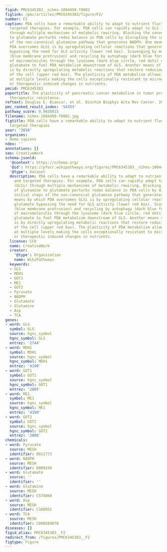 ```yaml
---
figid: PMC6345383__nihms-1004490-f0002
figlink: /pmc/articles/PMC6345383/figure/F2/
number: F2
caption: PDA cells have a remarkable ability to adapt to nutrient fluctuations and
  targeted therapies. For example, PDA cells can rapidly adapt to GLS inhibition (GLSi)
  through multiple mechanisms of metabolic rewiring. Blocking the conversion of glutamine
  to glutamate perturbs redox balance in PDA cells by disrupting the initial steps
  of the non-canonical glutamine pathway that generates NADPH. One means by which
  PDA overcomes GLSi is by upregulating cellular reactions that generate glutamate
  bypassing the need for GLS activity (lower red box). Scavenging by macropinocytosis
  (blue membrane protrusion) and recycling by autophagy (dark blue forming phagophore)
  of macromolecules through the lysosome (dark blue circle, red dots) can also generate
  glutamate to fuel PDA metabolism downstream of GLS. Another means of adaptation
  is by directly upregulating metabolic reactions that restore reducing potential
  of the cell (upper red box). The plasticity of PDA metabolism allows for adaption
  at multiple levels making the cells exceptionally resistant to microenvironmental
  or therapeutic induced changes in nutrients.
pmcid: PMC6345383
papertitle: The plasticity of pancreatic cancer metabolism in tumor progression and
  therapeutic resistance.
reftext: Douglas E. Biancur, et al. Biochim Biophys Acta Rev Cancer. 2018 Aug;1870(1):67-75.
pmc_ranked_result_index: '54353'
pathway_score: 0.9658915
filename: nihms-1004490-f0002.jpg
figtitle: PDA cells have a remarkable ability to adapt to nutrient fluctuations and
  targeted therapies
year: '2018'
organisms:
- Homo sapiens
ndex: ''
annotations: []
seo: CreativeWork
schema-jsonld:
  '@context': https://schema.org/
  '@id': https://pfocr.wikipathways.org/figures/PMC6345383__nihms-1004490-f0002.html
  '@type': Dataset
  description: PDA cells have a remarkable ability to adapt to nutrient fluctuations
    and targeted therapies. For example, PDA cells can rapidly adapt to GLS inhibition
    (GLSi) through multiple mechanisms of metabolic rewiring. Blocking the conversion
    of glutamine to glutamate perturbs redox balance in PDA cells by disrupting the
    initial steps of the non-canonical glutamine pathway that generates NADPH. One
    means by which PDA overcomes GLSi is by upregulating cellular reactions that generate
    glutamate bypassing the need for GLS activity (lower red box). Scavenging by macropinocytosis
    (blue membrane protrusion) and recycling by autophagy (dark blue forming phagophore)
    of macromolecules through the lysosome (dark blue circle, red dots) can also generate
    glutamate to fuel PDA metabolism downstream of GLS. Another means of adaptation
    is by directly upregulating metabolic reactions that restore reducing potential
    of the cell (upper red box). The plasticity of PDA metabolism allows for adaption
    at multiple levels making the cells exceptionally resistant to microenvironmental
    or therapeutic induced changes in nutrients.
  license: CC0
  name: CreativeWork
  creator:
    '@type': Organization
    name: WikiPathways
  keywords:
  - GLS
  - MDH1
  - GOT1
  - ME1
  - GOT2
  - Pyruvate
  - NADPH
  - Glutamate
  - Glutamine
  - Asp
  - TCA
genes:
- word: GLS
  symbol: GLS
  source: hgnc_symbol
  hgnc_symbol: GLS
  entrez: '2744'
- word: MDH1
  symbol: MDH1
  source: hgnc_symbol
  hgnc_symbol: MDH1
  entrez: '4190'
- word: GOT1
  symbol: GOT1
  source: hgnc_symbol
  hgnc_symbol: GOT1
  entrez: '2805'
- word: ME1
  symbol: ME1
  source: hgnc_symbol
  hgnc_symbol: ME1
  entrez: '4199'
- word: GOT2
  symbol: GOT2
  source: hgnc_symbol
  hgnc_symbol: GOT2
  entrez: '2806'
chemicals:
- word: Pyruvate
  source: MESH
  identifier: D011773
- word: NADPH
  source: MESH
  identifier: D009249
- word: Glutamate
  source: ''
  identifier: ''
- word: Glutamine
  source: MESH
  identifier: C578860
- word: Asp
  source: MESH
  identifier: C108952
- word: TCA
  source: MESH
  identifier: C000589078
diseases: []
figid_alias: PMC6345383__F2
redirect_from: /figures/PMC6345383__F2
figtype: Figure
---
```

